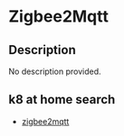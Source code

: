 # Zigbee2Mqtt

## Description

No description provided.

## k8 at home search

- [zigbee2mqtt](https://nanne.dev/k8s-at-home-search/#/zigbee2mqtt)
